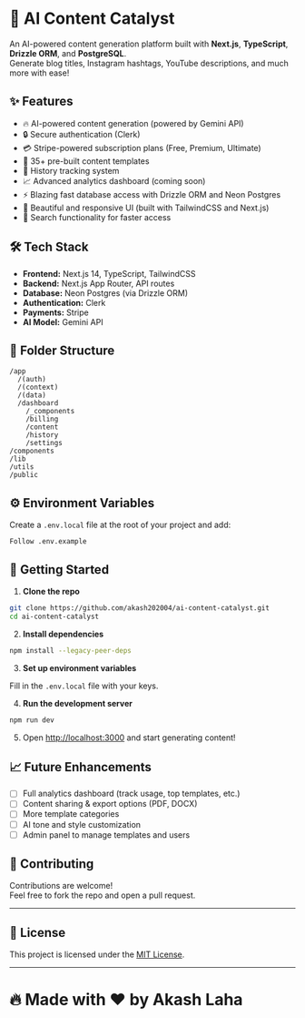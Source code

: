 # 🚀 AI Content Catalyst

An AI-powered content generation platform built with **Next.js**, **TypeScript**, **Drizzle ORM**, and **PostgreSQL**.  
Generate blog titles, Instagram hashtags, YouTube descriptions, and much more with ease!

## ✨ Features

- 🔥 AI-powered content generation (powered by Gemini API)
- 🔒 Secure authentication (Clerk)
- 💳 Stripe-powered subscription plans (Free, Premium, Ultimate)
- 🧠 35+ pre-built content templates
- 📜 History tracking system
- 📈 Advanced analytics dashboard (coming soon)
- ⚡ Blazing fast database access with Drizzle ORM and Neon Postgres
- 🧩 Beautiful and responsive UI (built with TailwindCSS and Next.js)
- 🔎 Search functionality for faster access

## 🛠️ Tech Stack

- **Frontend:** Next.js 14, TypeScript, TailwindCSS
- **Backend:** Next.js App Router, API routes
- **Database:** Neon Postgres (via Drizzle ORM)
- **Authentication:** Clerk
- **Payments:** Stripe
- **AI Model:** Gemini API

## 🧩 Folder Structure

```
/app
  /(auth)  
  /(context)  
  /(data)  
  /dashboard
    /_components
    /billing
    /content
    /history
    /settings
/components
/lib
/utils
/public
```

## ⚙️ Environment Variables

Create a `.env.local` file at the root of your project and add:

```env
Follow .env.example
```

## 🧪 Getting Started

1. **Clone the repo**

```bash
git clone https://github.com/akash202004/ai-content-catalyst.git
cd ai-content-catalyst
```

2. **Install dependencies**

```bash
npm install --legacy-peer-deps
```

3. **Set up environment variables**

Fill in the `.env.local` file with your keys.

4. **Run the development server**

```bash
npm run dev
```

5. Open [http://localhost:3000](http://localhost:3000) and start generating content!

## 📈 Future Enhancements

- [ ] Full analytics dashboard (track usage, top templates, etc.)
- [ ] Content sharing & export options (PDF, DOCX)
- [ ] More template categories
- [ ] AI tone and style customization
- [ ] Admin panel to manage templates and users

## 🤝 Contributing

Contributions are welcome!  
Feel free to fork the repo and open a pull request.

---

## 📄 License

This project is licensed under the [MIT License](LICENSE).

---

# 🔥 Made with ❤️ by Akash Laha

